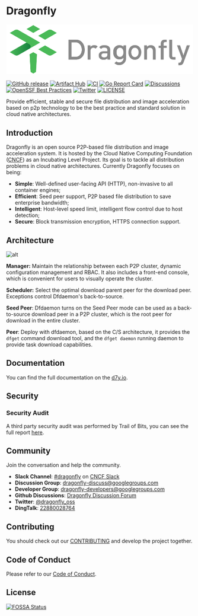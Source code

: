 # Dragonfly

![alt][logo-linear]

[![GitHub release](https://img.shields.io/github/release/dragonflyoss/dragonfly.svg)](https://github.com/dragonflyoss/dragonfly/releases)
[![Artifact Hub](https://img.shields.io/endpoint?url=https://artifacthub.io/badge/repository/dragonfly)](https://artifacthub.io/packages/search?repo=dragonfly)
[![CI](https://github.com/dragonflyoss/dragonfly/actions/workflows/ci.yml/badge.svg?branch=main)](https://github.com/dragonflyoss/dragonfly/actions/workflows/ci.yml)
[![Go Report Card](https://goreportcard.com/badge/github.com/dragonflyoss/dragonfly?style=flat-square)](https://goreportcard.com/report/github.com/dragonflyoss/dragonfly)
[![Discussions](https://img.shields.io/badge/discussions-on%20github-blue?style=flat-square)](https://github.com/dragonflyoss/dragonfly/discussions)
[![OpenSSF Best Practices](https://bestpractices.coreinfrastructure.org/projects/7103/badge)](https://bestpractices.coreinfrastructure.org/projects/7103)
[![Twitter](https://img.shields.io/twitter/url?style=social&url=https%3A%2F%2Ftwitter.com%2Fdragonfly_oss)](https://twitter.com/dragonfly_oss)
[![LICENSE](https://img.shields.io/github/license/dragonflyoss/dragonfly.svg?style=flat-square)](https://github.com/dragonflyoss/dragonfly/blob/main/LICENSE)

Provide efficient, stable and secure file distribution and image acceleration
based on p2p technology to be the best practice and
standard solution in cloud native architectures.

## Introduction

Dragonfly is an open source P2P-based file distribution and
image acceleration system. It is hosted by the
Cloud Native Computing Foundation ([CNCF](https://cncf.io/)) as
an Incubating Level Project.
Its goal is to tackle all distribution problems in cloud native architectures.
Currently Dragonfly focuses on being:

- **Simple**: Well-defined user-facing API (HTTP), non-invasive to all container engines;
- **Efficient**: Seed peer support, P2P based file distribution to save enterprise bandwidth;
- **Intelligent**: Host-level speed limit, intelligent flow control due to host detection;
- **Secure**: Block transmission encryption, HTTPS connection support.

## Architecture

![alt][arch]

**Manager:** Maintain the relationship between each P2P cluster, dynamic configuration management and RBAC.
It also includes a front-end console, which is convenient for users to visually operate the cluster.

**Scheduler:** Select the optimal download parent peer for the download peer. Exceptions control Dfdaemon's back-to-source.

**Seed Peer**: Dfdaemon turns on the Seed Peer mode can be used as
a back-to-source download peer in a P2P cluster,
which is the root peer for download in the entire cluster.

**Peer**: Deploy with dfdaemon, based on the C/S architecture, it provides the `dfget` command download tool,
and the `dfget daemon` running daemon to provide task download capabilities.

## Documentation

You can find the full documentation on the [d7y.io][d7y.io].

## Security

### Security Audit

A third party security audit was performed by Trail of Bits,
you can see the full report [here](docs/security/dragonfly-comprehensive-report-2023.pdf).

## Community

Join the conversation and help the community.

- **Slack Channel**: [#dragonfly](https://cloud-native.slack.com/messages/dragonfly/) on [CNCF Slack](https://slack.cncf.io/)
- **Discussion Group**: <dragonfly-discuss@googlegroups.com>
- **Developer Group**: <dragonfly-developers@googlegroups.com>
- **Github Discussions**: [Dragonfly Discussion Forum][discussion]
- **Twitter**: [@dragonfly_oss](https://twitter.com/dragonfly_oss)
- **DingTalk**: [22880028764](https://qr.dingtalk.com/action/joingroup?code=v1,k1,pkV9IbsSyDusFQdByPSK3HfCG61ZCLeb8b/lpQ3uUqI=&_dt_no_comment=1&origin=11)

## Contributing

You should check out our
[CONTRIBUTING][contributing] and develop the project together.

## Code of Conduct

Please refer to our [Code of Conduct][codeconduct].

[arch]: docs/images/arch.png
[logo-linear]: docs/images/logo/dragonfly-linear.svg
[discussion]: https://github.com/dragonflyoss/dragonfly/discussions
[contributing]: CONTRIBUTING.md
[codeconduct]: CODE_OF_CONDUCT.md
[d7y.io]: https://d7y.io/
[dingtalk]: docs/images/community/dingtalk-group.jpeg

## License

[![FOSSA Status](https://app.fossa.com/api/projects/git%2Bgithub.com%2Fdragonflyoss%2FDragonfly2.svg?type=large&issueType=license)](https://app.fossa.com/projects/git%2Bgithub.com%2Fdragonflyoss%2FDragonfly2?ref=badge_large&issueType=license)
